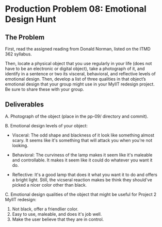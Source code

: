 ﻿# Production Problem 08: Emotional Design Hunt

## The Problem

First, read the assigned reading from Donald Norman, listed on the ITMD 362 syllabus.

Then, locate a physical object that you use regularly in your life (does not have to be an electronic or digital object), take a photograph of it, and identify in a sentence or two its visceral, behavioral, and reflective levels of emotional design. Then, develop a list of three qualities in that object’s emotional design that your group might use in your MyIIT redesign project. Be sure to share these with your group.

## Deliverables

A. Photograph of the object (place in the pp-09/ directory and commit).

B. Emotional design levels of your object:

* Visceral:  The odd shape and blackness of it look like something almost scary. It seems like it's something that will attack you when you're not looking.

* Behavioral: The curviness of the lamp makes it seem like it's maleable and controllable. It makes it seem like it could do whatever you want it do.

* Reflective: It's a good lamp that does it what you want it to do and offers a bright light. Still, the vicseral reaction makes be think they should've picked a nicer color other than black.

C.  Emotional design qualities of the object that might be useful for Project 2 MyIIT redesign:

1. Not black, offer a friendlier color.
2. Easy to use, maleable, and does it's job well.
3. Make the user believe that they are in control.
